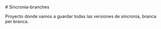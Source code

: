 # Sincronia-branches

Proyecto donde vamos a guardar todas las versiones de sincronia,
branca per branca.
